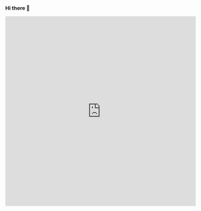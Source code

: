 ### Hi there 👋

<!--
**klioop/klioop** is a ✨ _special_ ✨ repository because its `README.md` (this file) appears on your GitHub profile.

Here are some ideas to get you started:

- 🔭 I’m currently working on ...
- 🌱 I’m currently learning ...
- 👯 I’m looking to collaborate on ...
- 🤔 I’m looking for help with ...
- 💬 Ask me about ...
- 📫 How to reach me: ...
- 😄 Pronouns: ...
- ⚡ Fun fact: ...
-->
<iframe width="600" height="600" src="https://ionicabizau.github.io/github-profile-languages/api.html?@klioop" frameborder="0"></iframe>

